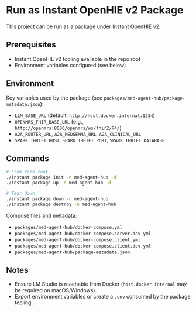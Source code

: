 # Run as Instant OpenHIE v2 Package

This project can be run as a package under Instant OpenHIE v2.

## Prerequisites

- Instant OpenHIE v2 tooling available in the repo root
- Environment variables configured (see below)

## Environment

Key variables used by the package (see `packages/med-agent-hub/package-metadata.json`):

- `LLM_BASE_URL` (default: `http://host.docker.internal:1234`)
- `OPENMRS_FHIR_BASE_URL` (e.g., `http://openmrs:8080/openmrs/ws/fhir2/R4/`)
- `A2A_ROUTER_URL`, `A2A_MEDGEMMA_URL`, `A2A_CLINICAL_URL`
- `SPARK_THRIFT_HOST`, `SPARK_THRIFT_PORT`, `SPARK_THRIFT_DATABASE`

## Commands

```bash
# From repo root
./instant package init -n med-agent-hub -d
./instant package up -n med-agent-hub -d

# Tear down
./instant package down -n med-agent-hub
./instant package destroy -n med-agent-hub
```

Compose files and metadata:

- `packages/med-agent-hub/docker-compose.yml`
- `packages/med-agent-hub/docker-compose.server.dev.yml`
- `packages/med-agent-hub/docker-compose.client.yml`
- `packages/med-agent-hub/docker-compose.client.dev.yml`
- `packages/med-agent-hub/package-metadata.json`

## Notes

- Ensure LM Studio is reachable from Docker (`host.docker.internal` may be required on macOS/Windows).
- Export environment variables or create a `.env` consumed by the package tooling.


